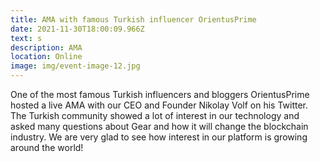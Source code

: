 ```yaml
---
title: AMA with famous Turkish influencer OrientusPrime
date: 2021-11-30T18:00:09.966Z
text: s
description: AMA
location: Online
image: img/event-image-12.jpg
---
```

One of the most famous Turkish influencers and bloggers OrientusPrime hosted a live AMA with our CEO and Founder Nikolay Volf on his Twitter. The Turkish community showed a lot of interest in our technology and asked many questions about Gear and how it will change the blockchain industry. We are very glad to see how interest in our platform is growing around the world!